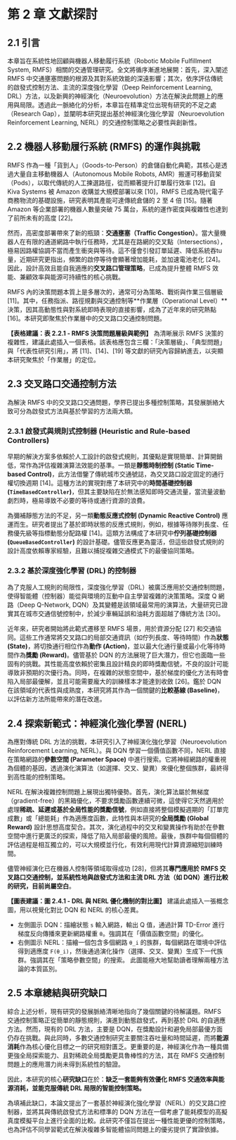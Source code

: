# 第 2 章 文獻探討

## 2.1 引言

本章旨在系統性地回顧與機器人移動履行系統（Robotic Mobile Fulfillment System, RMFS）相關的交通管理研究。全文將循序漸進地展開：首先，深入闡述 RMFS 中交通壅塞問題的根源及其對系統效能的深遠影響；其次，依序評估傳統的啟發式控制方法、主流的深度強化學習（Deep Reinforcement Learning, DRL）方法，以及新興的神經演化（Neuroevolution）方法在解決此問題上的應用與局限。透過此一脈絡化的分析，本章旨在精準定位出現有研究的不足之處（Research Gap），並闡明本研究提出基於神經演化強化學習（Neuroevolution Reinforcement Learning, NERL）的交通控制策略之必要性與創新性。

## 2.2 機器人移動履行系統 (RMFS) 的運作與挑戰

RMFS 作為一種「貨到人」（Goods-to-Person）的倉儲自動化典範，其核心是透過大量自主移動機器人（Autonomous Mobile Robots, AMR）搬運可移動貨架（Pods），以取代傳統的人工揀選路徑，從而顯著提升訂單履行效率 [12]。自 Kiva Systems 被 Amazon 收購並大規模部署以來 [10]，RMFS 已成為現代電子商務物流的基礎設施，研究表明其產能可達傳統倉儲的 2 至 4 倍 [15]。隨著 Amazon 等企業部署的機器人數量突破 75 萬台，系統的運作密度與複雜性也達到了前所未有的高度 [22]。

然而，高密度部署帶來了新的瓶頸：**交通壅塞（Traffic Congestion）**。當大量機器人在有限的通道網路中執行任務時，尤其是在路網的交叉點（Intersections），極易因路權協調不當而產生衝突與等待。這不僅會引發訂單延遲、降低系統吞tu量，近期研究更指出，頻繁的啟停等待會顯著增加能耗，並加速電池老化 [24]。因此，設計高效且能自我適應的**交叉路口管理策略**，已成為提升整體 RMFS 效能、兼顧效率與能源可持續性的核心挑戰。

RMFS 內的決策問題本質上是多層次的，通常可分為策略、戰術與作業三個層級 [11]。其中，任務指派、路徑規劃與交通控制等**作業層（Operational Level）**決策，因其高動態性與對系統即時表現的直接影響，成為了近年來的研究熱點 [16]。本研究即聚焦於作業層中的交叉路口交通控制問題。

**【表格建議：表 2.2.1 - RMFS 決策問題層級與範例】**
為清晰展示 RMFS 決策的複雜性，建議此處插入一個表格。該表格應包含三欄：「決策層級」、「典型問題」與「代表性研究引用」，將 [11]、[14]、[19] 等文獻的研究內容歸納進去，以突顯本研究聚焦於「作業層」的定位。

## 2.3 交叉路口交通控制方法

為解決 RMFS 中的交叉路口交通問題，學界已提出多種控制策略，其發展脈絡大致可分為啟發式方法與基於學習的方法兩大類。

### 2.3.1 啟發式與規則式控制器 (Heuristic and Rule-based Controllers)

早期的解決方案多依賴於人工設計的啟發式規則，其優點是實現簡單、計算開銷低，常作為評估複雜演算法效能的基準。一類是**靜態時制控制 (Static Time-based Control)**，此方法借鑒了傳統城市交通號誌，為交叉路口設定固定的通行權切換週期 [14]。這種方法的實現對應了本研究中的**時間基礎控制器 (`TimeBasedController`)**，但其主要缺陷在於無法感知即時交通流量，當流量波動劇烈時，極易導致不必要的等待或通行資源的浪費。

為彌補靜態方法的不足，另一類**動態反應式控制 (Dynamic Reactive Control)** 應運而生。研究者提出了基於即時狀態的反應式規則，例如，根據等待隊列長度、任務優先級等指標動態分配路權 [14]。這類方法構成了本研究中**佇列基礎控制器 (`QueueBasedController`)** 的設計基礎。儘管反應更為靈活，但這些啟發式規則的設計高度依賴專家經驗，且難以捕捉複雜交通模式下的最優協同策略。

### 2.3.2 基於深度強化學習 (DRL) 的控制器

為了克服人工規則的局限性，深度強化學習（DRL）被廣泛應用於交通控制問題，使得智能體（控制器）能從與環境的互動中自主學習複雜的決策策略。深度 Q 網路（Deep Q-Network, DQN）及其變體是該領域最常用的演算法，大量研究已證實其在城市交通信號控制中，於減少車輛延誤和油耗方面超越了傳統方法 [30]。

近年來，研究者開始將此範式遷移至 RMFS 場景，用於資源分配 [27] 和交通協同。這些工作通常將交叉路口的局部交通資訊（如佇列長度、等待時間）作為**狀態 (State)**，將切換通行相位作為**動作 (Action)**，並以最大化通行量或最小化等待時間作為**獎勵 (Reward)**。儘管基於 DQN 的方法展現了巨大潛力，但它也面臨一些固有的挑戰。其性能高度依賴於密集且設計精良的即時獎勵信號，不良的設計可能導致非預期的次優行為。同時，在複雜的狀態空間中，基於梯度的優化方法有時會陷入局部最優解，並且可能需要龐大的訓練樣本才能達到收斂 [26]。鑑於 DQN 在該領域的代表性與成熟度，本研究將其作為一個關鍵的**比較基線 (Baseline)**，以評估新方法所能帶來的潛在改進。

## 2.4 探索新範式：神經演化強化學習 (NERL)

為應對傳統 DRL 方法的挑戰，本研究引入了神經演化強化學習（Neuroevolution Reinforcement Learning, NERL）。與 DQN 學習一個價值函數不同，NERL 直接在策略網路的**參數空間 (Parameter Space)** 中進行搜索。它將神經網路的權重視為個體的基因，透過演化演算法（如選擇、交叉、變異）來優化整個族群，最終得到高性能的控制策略。

NERL 在解決複雜控制問題上展現出獨特優勢。首先，演化算法屬於無梯度（gradient-free）的黑箱優化，不要求獎勵函數連續可微，這使得它天然適用於處理**稀疏、延遲或基於全局性能的獎勵信號**，例如直接將整個模擬週期的「訂單完成數」或「總能耗」作為適應度函數，此特性與本研究的**全局獎勵 (Global Reward)** 設計思想高度契合。其次，演化過程中的交叉和變異操作有助於在參數空間中進行更廣泛的探索，降低了陷入局部最優的風險。最後，族群中每個個體的評估過程是相互獨立的，可以大規模並行化，有效利用現代計算資源縮短訓練時間。

儘管神經演化已在機器人控制等領域取得成功 [28]，但將其**專門應用於 RMFS 交叉路口交通控制，並系統性地與啟發式方法和主流 DRL 方法（如 DQN）進行比較的研究，目前尚屬空白**。

**【圖表建議：圖 2.4.1 - DRL 與 NERL 優化機制的對比圖】**
建議此處插入一張概念圖，用以視覺化對比 DQN 和 NERL 的核心差異。
*   左側圖示 DQN：描繪狀態 `s` 輸入網路，輸出 Q 值，通過計算 TD-Error 進行梯度反向傳播來更新網路權重 `θ`。強調其在「價值函數空間」的優化。
*   右側圖示 NERL：描繪一個包含多個網路 `θ_i` 的族群，每個網路在環境中評估得到適應度 `F(θ_i)`，然後通過演化操作（選擇、交叉、變異）生成下一代族群。強調其在「策略參數空間」的搜索。
此圖能極大地幫助讀者理解兩種方法論的本質區別。

## 2.5 本章總結與研究缺口

綜合上述分析，現有研究的發展脈絡清晰地指向了幾個關鍵的待解議題。RMFS 交通控制策略正從簡單的靜態規則，演進到動態啟發式，再到基於 DRL 的自適應方法。然而，現有的 DRL 方法，主要是 DQN，在獎勵設計和避免局部最優方面仍存在挑戰。與此同時，多數交通控制研究主要關注吞吐量和時間延遲，而將**能源消耗**作為核心優化目標之一的研究相對匱乏。更重要的是，神經演化作為一種具備更強全局探索能力、且對稀疏全局獎勵更具魯棒性的方法，其在 RMFS 交通控制問題上的應用潛力尚未得到系統性的驗證。

因此，本研究的核心**研究缺口**在於：**缺乏一套能夠有效優化 RMFS 交通效率與能源消耗，並能克服傳統 DRL 局限的智能控制策略。**

為填補此缺口，本論文提出了一套基於神經演化強化學習（NERL）的交叉路口控制器，並將其與傳統啟發式方法和標準的 DQN 方法在一個考慮了能耗模型的高擬真度模擬平台上進行全面的比較。此研究不僅旨在提出一種性能更優的控制策略，也為評估不同學習範式在解決複雜多智能體協同問題上的優劣提供了實證依據。
